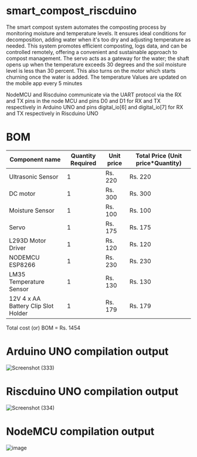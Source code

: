# smart_compost_riscduino
The smart compost system automates the composting process by monitoring moisture and temperature levels. It ensures ideal conditions for decomposition, adding water when it's too dry and adjusting temperature as needed. This system promotes efficient composting, logs data, and can be controlled remotely, offering a convenient and sustainable approach to compost management.
The servo acts as a gateway for the water; the shaft opens up when the temperature exceeds 30 degrees and the soil moisture level is less than 30 percent. This also turns on 
the motor which starts churning once the water is added.
The temperature Values are updated on the mobile app every 5 minutes

NodeMCU and Riscduino communicate via the UART protocol via the RX and TX pins in the node MCU and pins D0 and D1 for RX and TX respectively in Arduino UNO and pins digital_io[6] and digital_io[7] for RX and TX respectively in Riscduino UNO

# BOM

| Component name  | Quantity Required | Unit price | Total Price (Unit price*Quantity) |                  
|-----------------|-----------------|-----------------|-----------------|
| Ultrasonic Sensor    | 1       | Rs. 220          | Rs. 220           |
| DC motor             | 1       | Rs. 300          | Rs. 300           |
| Moisture Sensor      | 1       | Rs. 100          | Rs. 100           |
| Servo                | 1       | Rs. 175          | Rs. 175           |
| L293D Motor Driver   | 1       | Rs. 120          | Rs. 120           |
| NODEMCU ESP8266         | 1       | Rs. 230          | Rs. 230           |
| LM35 Temperature Sensor   | 1       | Rs. 130          | Rs. 130           |
| 12V 4 x AA Battery Clip Slot Holder   | 1       | Rs. 179          | Rs. 179           |

Total cost (or) BOM = Rs. 1454

# Arduino UNO compilation output

![Screenshot (333)](https://github.com/Pritham13/smart_compost_riscduino/assets/137704414/95eb9dd9-dd26-4883-8f8a-a1f1bbb4c5ad)

# Riscduino UNO compilation output

![Screenshot (334)](https://github.com/Pritham13/smart_compost_riscduino/assets/137704414/49009814-6d80-409f-a7f4-efa7e41ac837)

# NodeMCU compilation output

![image](https://github.com/Pritham13/smart_compost_riscduino/assets/143584964/a17afeb4-c91d-4155-a8f5-bac18ffc1993)


